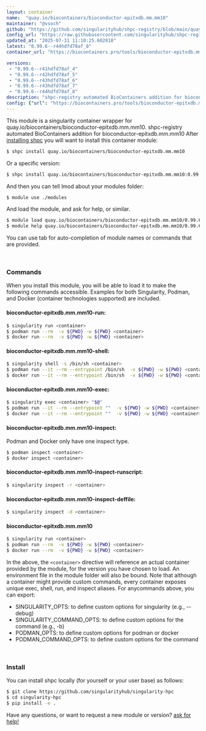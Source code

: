 ```yaml
---
layout: container
name:  "quay.io/biocontainers/bioconductor-epitxdb.mm.mm10"
maintainer: "@vsoch"
github: "https://github.com/singularityhub/shpc-registry/blob/main/quay.io/biocontainers/bioconductor-epitxdb.mm.mm10/container.yaml"
config_url: "https://raw.githubusercontent.com/singularityhub/shpc-registry/main/quay.io/biocontainers/bioconductor-epitxdb.mm.mm10/container.yaml"
updated_at: "2025-07-31 11:10:25.602818"
latest: "0.99.6--r44hdfd78af_8"
container_url: "https://biocontainers.pro/tools/bioconductor-epitxdb.mm.mm10"

versions:
 - "0.99.6--r41hdfd78af_4"
 - "0.99.6--r42hdfd78af_5"
 - "0.99.6--r43hdfd78af_6"
 - "0.99.6--r43hdfd78af_7"
 - "0.99.6--r44hdfd78af_8"
description: "shpc-registry automated BioContainers addition for bioconductor-epitxdb.mm.mm10"
config: {"url": "https://biocontainers.pro/tools/bioconductor-epitxdb.mm.mm10", "maintainer": "@vsoch", "description": "shpc-registry automated BioContainers addition for bioconductor-epitxdb.mm.mm10", "latest": {"0.99.6--r44hdfd78af_8": "sha256:7becd5f50574ad3ef691c089245174b37f1f5c6391ee917a3b7161d13f2c85b7"}, "tags": {"0.99.6--r41hdfd78af_4": "sha256:f5e3ca6caf50db440e05110946f3507c4afbc4aae86daeec55bcf46cecb5b5c3", "0.99.6--r42hdfd78af_5": "sha256:9bb88372bc816267f571708aca186d52f8cfabd2fb5a73e8ee14ff1db399fc3d", "0.99.6--r43hdfd78af_6": "sha256:6e97a6a614e6e45826adaf318f24d6853adeac2d7dbf3e4b56e768b34312ae73", "0.99.6--r43hdfd78af_7": "sha256:09a51180020825e7ca296ab780b7244e9ce0160833bb8c55056bb01c69d2de74", "0.99.6--r44hdfd78af_8": "sha256:7becd5f50574ad3ef691c089245174b37f1f5c6391ee917a3b7161d13f2c85b7"}, "docker": "quay.io/biocontainers/bioconductor-epitxdb.mm.mm10"}
---
```


This module is a singularity container wrapper for quay.io/biocontainers/bioconductor-epitxdb.mm.mm10.
shpc-registry automated BioContainers addition for bioconductor-epitxdb.mm.mm10
After [installing shpc](#install) you will want to install this container module:


```bash
$ shpc install quay.io/biocontainers/bioconductor-epitxdb.mm.mm10
```

Or a specific version:

```bash
$ shpc install quay.io/biocontainers/bioconductor-epitxdb.mm.mm10:0.99.6--r44hdfd78af_8
```

And then you can tell lmod about your modules folder:

```bash
$ module use ./modules
```

And load the module, and ask for help, or similar.

```bash
$ module load quay.io/biocontainers/bioconductor-epitxdb.mm.mm10/0.99.6--r44hdfd78af_8
$ module help quay.io/biocontainers/bioconductor-epitxdb.mm.mm10/0.99.6--r44hdfd78af_8
```

You can use tab for auto-completion of module names or commands that are provided.

<br>

### Commands

When you install this module, you will be able to load it to make the following commands accessible.
Examples for both Singularity, Podman, and Docker (container technologies supported) are included.

#### bioconductor-epitxdb.mm.mm10-run:

```bash
$ singularity run <container>
$ podman run --rm  -v ${PWD} -w ${PWD} <container>
$ docker run --rm  -v ${PWD} -w ${PWD} <container>
```

#### bioconductor-epitxdb.mm.mm10-shell:

```bash
$ singularity shell -s /bin/sh <container>
$ podman run --it --rm --entrypoint /bin/sh  -v ${PWD} -w ${PWD} <container>
$ docker run --it --rm --entrypoint /bin/sh  -v ${PWD} -w ${PWD} <container>
```

#### bioconductor-epitxdb.mm.mm10-exec:

```bash
$ singularity exec <container> "$@"
$ podman run --it --rm --entrypoint ""  -v ${PWD} -w ${PWD} <container> "$@"
$ docker run --it --rm --entrypoint ""  -v ${PWD} -w ${PWD} <container> "$@"
```

#### bioconductor-epitxdb.mm.mm10-inspect:

Podman and Docker only have one inspect type.

```bash
$ podman inspect <container>
$ docker inspect <container>
```

#### bioconductor-epitxdb.mm.mm10-inspect-runscript:

```bash
$ singularity inspect -r <container>
```

#### bioconductor-epitxdb.mm.mm10-inspect-deffile:

```bash
$ singularity inspect -d <container>
```



#### bioconductor-epitxdb.mm.mm10

```bash
$ singularity run <container>
$ podman run --rm  -v ${PWD} -w ${PWD} <container>
$ docker run --rm  -v ${PWD} -w ${PWD} <container>
```


In the above, the `<container>` directive will reference an actual container provided
by the module, for the version you have chosen to load. An environment file in the
module folder will also be bound. Note that although a container
might provide custom commands, every container exposes unique exec, shell, run, and
inspect aliases. For anycommands above, you can export:

 - SINGULARITY_OPTS: to define custom options for singularity (e.g., --debug)
 - SINGULARITY_COMMAND_OPTS: to define custom options for the command (e.g., -b)
 - PODMAN_OPTS: to define custom options for podman or docker
 - PODMAN_COMMAND_OPTS: to define custom options for the command

<br>

### Install

You can install shpc locally (for yourself or your user base) as follows:

```bash
$ git clone https://github.com/singularityhub/singularity-hpc
$ cd singularity-hpc
$ pip install -e .
```

Have any questions, or want to request a new module or version? [ask for help!](https://github.com/singularityhub/singularity-hpc/issues)